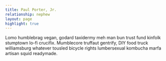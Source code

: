 ```yaml
---
title: Paul Porter, Jr.
relationship: nephew
layout: page
highlight: true
---
```


Lomo humblebrag vegan, godard taxidermy meh man bun trust fund kinfolk stumptown lo-fi crucifix. Mumblecore truffaut gentrify, DIY food truck williamsburg whatever tousled bicycle rights lumbersexual kombucha marfa artisan squid readymade.
